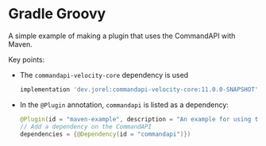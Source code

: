 # Gradle Groovy

A simple example of making a plugin that uses the CommandAPI with Maven.

Key points:

- The `commandapi-velocity-core` dependency is used

  ```groovy
  implementation 'dev.jorel:commandapi-velocity-core:11.0.0-SNAPSHOT'
  ```

- In the `@Plugin` annotation, `commandapi` is listed as a dependency:

  ```java
  @Plugin(id = "maven-example", description = "An example for using the CommandAPI with maven",
  // Add a dependency on the CommandAPI
  dependencies = {@Dependency(id = "commandapi")})
  ```
